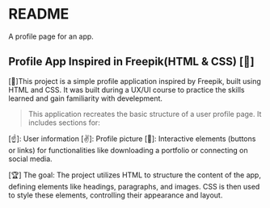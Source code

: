 # README
A profile page for an app.
## Profile App Inspired in Freepik(HTML & CSS) [:star_struck:]
[:dart:]This project is a simple profile application inspired by Freepik, built using HTML and CSS. It was built during a UX/UI course to practice the skills learned and gain familiarity with develepment.

> This application recreates the basic structure of a user profile page. It includes sections for:

[:point_up:]: User information
[:v:]: Profile picture
[:love_you_gesture:]: Interactive elements (buttons or links) for functionalities like downloading a portfolio or connecting on social media.

[:trophy:] The goal:
The project utilizes HTML to structure the content of the app, defining elements like headings, paragraphs, and images. CSS is then used to style these elements, controlling their appearance and layout.


